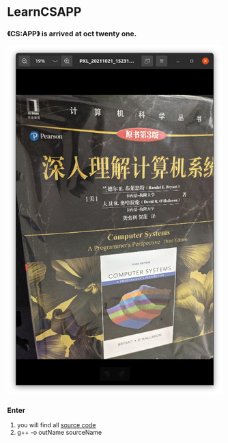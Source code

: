 # LearnCSAPP

### 《CS:APP》 is arrived at oct twenty one.

![](./img/CSAPP.png)

### Enter

1. you will find all [source code](http://csapp.cs.cmu.edu/)
2. g++ -o outName sourceName